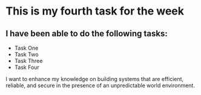 # This is my fourth task for the week

## I have been able to do the following tasks: 

- Task One
- Task Two
- Task Three
- Task Four
  
  
I want to enhance my knowledge on building systems that are efficient, reliable, and secure in the presence of an unpredictable world environment.
